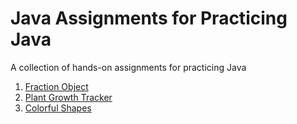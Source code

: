 # Java Assignments for Practicing Java
A collection of hands-on assignments for practicing Java

1. [Fraction Object](https://github.com/tnas/practicing-java/wiki/Fraction-Object)
2. [Plant Growth Tracker](https://github.com/tnas/practicing-java/wiki/Plant-Growth-Tracker)
3. [Colorful Shapes](https://github.com/tnas/practicing-java/wiki/Colorful-Shapes)

